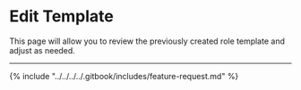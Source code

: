 # Edit Template

This page will allow you to review the previously created role template and adjust as needed.

***

{% include "../../../../.gitbook/includes/feature-request.md" %}
